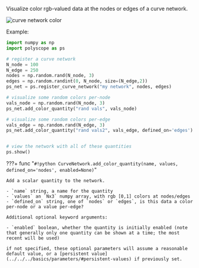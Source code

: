 Visualize color rgb-valued data at the nodes or edges of a curve network.

![curve network color](../../../media/curve_network_color.jpeg)

Example:
```python
import numpy as np
import polyscope as ps

# register a curve network 
N_node = 100
N_edge = 250
nodes = np.random.rand(N_node, 3)
edges = np.random.randint(0, N_node, size=(N_edge,2))
ps_net = ps.register_curve_network("my network", nodes, edges)

# visualize some random colors per-node
vals_node = np.random.rand(N_node, 3)
ps_net.add_color_quantity("rand vals", vals_node)

# visualize some random colors per-edge
vals_edge = np.random.rand(N_edge, 3)
ps_net.add_color_quantity("rand vals2", vals_edge, defined_on='edges')


# view the network with all of these quantities
ps.show() 
```

???+ func "`#!python CurveNetwork.add_color_quantity(name, values, defined_on='nodes', enabled=None)`"

    Add a scalar quantity to the network.

    - `name` string, a name for the quantity
    - `values` an `Nx3` numpy array, with rgb [0,1] colors at nodes/edges
    - `defined_on` string, one of `nodes` or `edges`, is this data a color per-node or a value per-edge?
    
    Additional optional keyword arguments:

    - `enabled` boolean, whether the quantity is initially enabled (note that generally only one quantity can be shown at a time; the most recent will be used)
    
    if not specified, these optional parameters will assume a reasonable default value, or a [persistent value](../../../basics/parameters/#persistent-values) if previously set.
    
